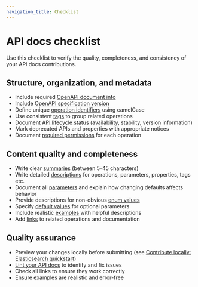 ```yaml
---
navigation_title: Checklist
---
```


# API docs checklist

Use this checklist to verify the quality, completeness, and consistency of your API docs contributions.

## Structure, organization, and metadata
- Include required [OpenAPI document info](./organize-annotate.md#add-open-api-document-info)
- Include [OpenAPI specification version](./organize-annotate.md#add-openapi-specification-version)
- Define unique [operation identifiers](./organize-annotate.md#add-operation-identifiers) using camelCase
- Use consistent [tags](./organize-annotate.md#group-apis-with-tags) to group related operations
- Document [API lifecycle status](./organize-annotate.md#specify-api-lifecycle-status) (availability, stability, version information)
- Mark deprecated APIs and properties with appropriate notices
- Document [required permissions](./organize-annotate.md#document-required-permissions) for each operation

## Content quality and completeness

- Write clear [summaries](./guidelines.md#write-summaries) (between 5-45 characters)
- Write detailed [descriptions](./guidelines.md#write-descriptions) for operations, parameters, properties, tags etc.
- Document all [parameters](./guidelines.md#document-parameters) and explain how changing defaults affects behavior
- Provide descriptions for non-obvious [enum values](./guidelines.md#document-enum-values)
- Specify [default values](./guidelines.md#set-default-values) for optional parameters
- Include realistic [examples](./guidelines.md#add-examples) with helpful descriptions
- Add [links](./guidelines.md#add-links) to related operations and documentation

## Quality assurance

- Preview your changes locally before submitting (see [Contribute locally: Elasticsearch quickstart](./quickstart.md))
- [Lint your API docs](./guidelines.md#lint-your-api-docs) to identify and fix issues
- Check all links to ensure they work correctly
- Ensure examples are realistic and error-free